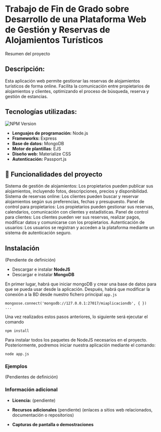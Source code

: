 # Trabajo de Fin de Grado sobre Desarrollo de una Plataforma Web de Gestión y Reservas de Alojamientos Turísticos
Resumen del proyecto

## Descripción:

Esta aplicación web permite gestionar las reservas de alojamientos turísticos de forma online. Facilita la comunicación entre propietarios de alojamientos y clientes, optimizando el proceso de búsqueda, reserva y gestión de estancias.

## Tecnologías utilizadas:

![NPM Version](https://img.shields.io/npm/v/npm)

* **Lenguajes de programación:** Node.js
* **Frameworks:** Express
* **Base de datos:** MongoDB
* **Motor de plantillas**: EJS
* **Diseño web:** Materialize CSS
* **Autenticación:** Passport.js

## :hammer: Funcionalidades del proyecto

Sistema de gestión de alojamientos: Los propietarios pueden publicar sus alojamientos, incluyendo fotos, descripciones, precios y disponibilidad.
Sistema de reservas online: Los clientes pueden buscar y reservar alojamientos según sus preferencias, fechas y presupuesto.
Panel de control para propietarios: Los propietarios pueden gestionar sus reservas, calendarios, comunicación con clientes y estadísticas.
Panel de control para clientes: Los clientes pueden ver sus reservas, realizar pagos, modificar datos y comunicarse con los propietarios.
Autenticación de usuarios: Los usuarios se registran y acceden a la plataforma mediante un sistema de autenticación seguro.

## Instalación
(Pendiente de definición)

* Descargar e instalar **NodeJS**
* Descargar e instalar **MongoDB**

En primer lugar, habrá que iniciar mongoDB y crear una base de datos para que se pueda usar desde la aplicación.
Después, habrá que modificar la conexión a la BD desde nuestro fichero principal `app.js` 

    mongoose.connect('mongodb://127.0.0.1:27017/miaplicaciondb', { })
    ...

Una vez realizados estos pasos anteriores, lo siguiente será ejecutar el comando

    npm install
Para instalar todos los paquetes de NodeJS necesarios en el proyecto. Posteriormente, podremos iniciar nuestra aplicación
mediante el comando:

    node app.js

### Ejemplos
(Pendientes de definición)

### Información adicional
* **Licencia:** (pendiente)

* **Recursos adicionales** (pendiente)
(enlaces a sitios web relacionados, documentación o repositorios)

* **Capturas de pantalla o demostraciones**

